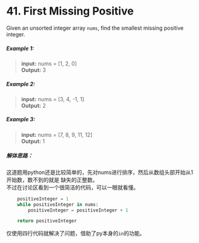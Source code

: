 # 41. First Missing Positive
Given an unsorted integer array `nums`, find the smallest missing positive
integer.

##### Example 1: 
> **input:** nums = [1, 2, 0]  
> **Output:** 3  

##### Example 2:
> **input:** nums = [3, 4, -1, 1]  
> **Output:** 2

##### Example 3:
> **input:** nums = [7, 8, 9, 11, 12]  
> **Output:** 1

##### 解体思路：
这道题用python还是比较简单的，先对nums进行排序，然后从数组头部开始从1开始数，数不到的就是
缺失的正整数。  
不过在讨论区看到一个很简洁的代码，可以一眼就看懂。 
```python
    positiveInteger = 1
    while positiveInteger in nums:
        positiveInteger = positiveInteger + 1

    return positiveInteger
```

仅使用四行代码就解决了问题，借助了py本身的`in`的功能。 